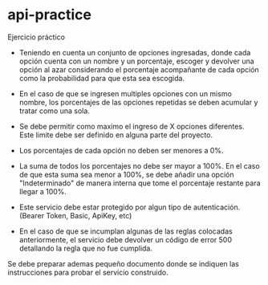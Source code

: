 # api-practice
Ejercicio práctico

- Teniendo en cuenta un conjunto de opciones ingresadas, donde cada opción cuenta con un nombre y un porcentaje, escoger y devolver una opción al azar considerando el porcentaje acompañante de cada opción como la probabilidad para que esta sea escogida.

- En el caso de que se ingresen multiples opciones con un mismo nombre, los porcentajes de las opciones repetidas se deben acumular y tratar como una sola.

- Se debe permitir como maximo el ingreso de X opciones diferentes. Este limite debe ser definido en alguna parte del proyecto.

- Los porcentajes de cada opción no deben ser menores a 0%.

- La suma de todos los porcentajes no debe ser mayor a 100%. En el caso de que esta suma sea menor a 100%, se debe añadir una opción "Indeterminado" de manera interna que tome el porcentaje restante para llegar a 100%.

- Este servicio debe estar protegido por algun tipo de autenticación. (Bearer Token, Basic, ApiKey, etc)

- En el caso de que se incumplan algunas de las reglas colocadas anteriormente, el servicio debe devolver un código de error 500 detallando la regla que no fue cumplida.

Se debe preparar ademas pequeño documento donde se indiquen las instrucciones para probar el servicio construido.
